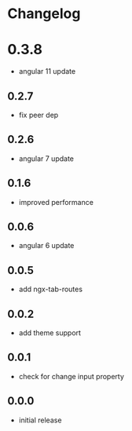 # Changelog

# 0.3.8
- angular 11 update

## 0.2.7
- fix peer dep

## 0.2.6
- angular 7 update

## 0.1.6
- improved performance

## 0.0.6
- angular 6 update

## 0.0.5
- add ngx-tab-routes

## 0.0.2
- add theme support

## 0.0.1
- check for change input property

## 0.0.0
- initial release

